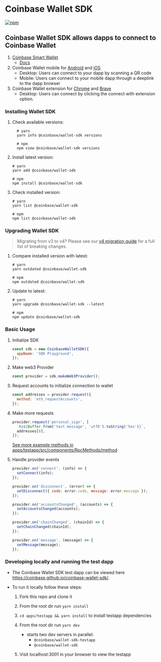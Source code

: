 # Coinbase Wallet SDK

[![npm](https://img.shields.io/npm/v/@coinbase/wallet-sdk.svg)](https://www.npmjs.com/package/@coinbase/wallet-sdk)

## Coinbase Wallet SDK allows dapps to connect to Coinbase Wallet

1. [Coinbase Smart Wallet](https://keys.coinbase.com/onboarding)
   - [Docs](https://www.smartwallet.dev/)
1. Coinbase Wallet mobile for [Android](https://play.google.com/store/apps/details?id=org.toshi&referrer=utm_source%3DWallet_LP) and [iOS](https://apps.apple.com/app/apple-store/id1278383455?pt=118788940&ct=Wallet_LP&mt=8)
   - Desktop: Users can connect to your dapp by scanning a QR code
   - Mobile: Users can connect to your mobile dapp through a deeplink to the dapp browser
1. Coinbase Wallet extension for [Chrome](https://chrome.google.com/webstore/detail/coinbase-wallet-extension/hnfanknocfeofbddgcijnmhnfnkdnaad?hl=en) and [Brave](https://chromewebstore.google.com/detail/coinbase-wallet-extension/hnfanknocfeofbddgcijnmhnfnkdnaad?hl=en)
   - Desktop: Users can connect by clicking the connect with extension option.

### Installing Wallet SDK

1. Check available versions:

   ```shell
     # yarn
     yarn info @coinbase/wallet-sdk versions

     # npm
     npm view @coinbase/wallet-sdk versions
   ```

2. Install latest version:

   ```shell
   # yarn
   yarn add @coinbase/wallet-sdk

   # npm
   npm install @coinbase/wallet-sdk
   ```

3. Check installed version:

   ```shell
   # yarn
   yarn list @coinbase/wallet-sdk

   # npm
   npm list @coinbase/wallet-sdk
   ```

### Upgrading Wallet SDK

> Migrating from v3 to v4? Please see our [v4 migration guide](https://www.smartwallet.dev/sdk/v3-to-v4-changes) for a full list of breaking changes.

1. Compare installed version with latest:

   ```shell
   # yarn
   yarn outdated @coinbase/wallet-sdk

   # npm
   npm outdated @coinbase/wallet-sdk
   ```

2. Update to latest:

   ```shell
   # yarn
   yarn upgrade @coinbase/wallet-sdk --latest

   # npm
   npm update @coinbase/wallet-sdk
   ```

### Basic Usage

1. Initialize SDK

   ```js
   const sdk = new CoinbaseWalletSDK({
     appName: 'SDK Playground',
   });
   ```

2. Make web3 Provider

   ```js
   const provider = sdk.makeWeb3Provider();
   ```

3. Request accounts to initialize connection to wallet

   ```js
   const addresses = provider.request({
     method: 'eth_requestAccounts',
   });
   ```

4. Make more requests

   ```js
   provider.request('personal_sign', [
     `0x${Buffer.from('test message', 'utf8').toString('hex')}`,
     addresses[0],
   ]);
   ```

   [See more example methods in apps/testapp/src/components/RpcMethods/method](apps/testapp/src/components/RpcMethods/method)

5. Handle provider events

   ```js
   provider.on('connect', (info) => {
     setConnect(info);
   });

   provider.on('disconnect', (error) => {
     setDisconnect({ code: error.code, message: error.message });
   });

   provider.on('accountsChanged', (accounts) => {
     setAccountsChanged(accounts);
   });

   provider.on('chainChanged', (chainId) => {
     setChainChanged(chainId);
   });

   provider.on('message', (message) => {
     setMessage(message);
   });
   ```

### Developing locally and running the test dapp

- The Coinbase Wallet SDK test dapp can be viewed here https://coinbase.github.io/coinbase-wallet-sdk/.
- To run it locally follow these steps:

  1. Fork this repo and clone it
  1. From the root dir run `yarn install`
  1. `cd apps/testapp && yarn install` to install testapp dependencies
  1. From the root dir run `yarn dev`

     - starts two dev servers in parallel:
       - `@coinbase/wallet-sdk-testapp`
       - `@coinbase/wallet-sdk`

  1. Visit localhost:3001 in your browser to view the testapp
